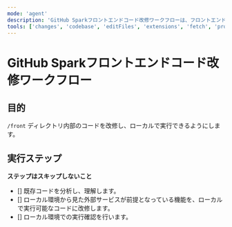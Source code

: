```yaml
---
mode: 'agent'
description: 'GitHub Sparkフロントエンドコード改修ワークフローは、フロントエンドのコードを改修しローカル実行できるようにします'
tools: ['changes', 'codebase', 'editFiles', 'extensions', 'fetch', 'problems', 'runTasks', 'search', 'searchResults']
---
```

# GitHub Sparkフロントエンドコード改修ワークフロー

## 目的

`/front` ディレクトリ内部のコードを改修し、ローカルで実行できるようにします。

## 実行ステップ

**ステップはスキップしないこと**

- [] 既存コードを分析し、理解します。
- [] ローカル環境から見た外部サービスが前提となっている機能を、ローカルで実行可能なコードに改修します。
- [] ローカル環境での実行確認を行います。

